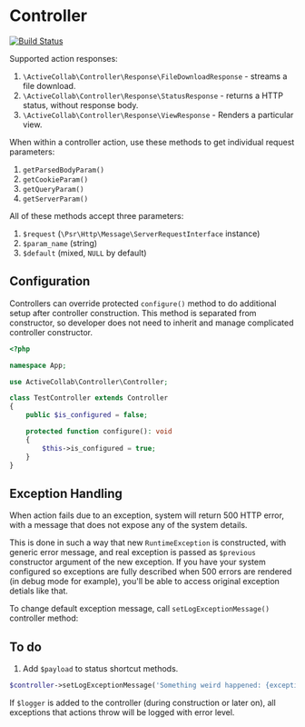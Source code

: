 # Controller

[![Build Status](https://travis-ci.org/activecollab/controller.svg?branch=v1.0)](https://travis-ci.org/activecollab/controller)

Supported action responses:

1. `\ActiveCollab\Controller\Response\FileDownloadResponse` - streams a file download.
1. `\ActiveCollab\Controller\Response\StatusResponse` - returns a HTTP status, without response body.
1. `\ActiveCollab\Controller\Response\ViewResponse` - Renders a particular view.

When within a controller action, use these methods to get individual request parameters:

1. `getParsedBodyParam()`
2. `getCookieParam()`
3. `getQueryParam()`
4. `getServerParam()`

All of these methods accept three parameters:

1. `$request` (`\Psr\Http\Message\ServerRequestInterface` instance)
2. `$param_name` (string)
3. `$default` (mixed, `NULL` by default)

## Configuration

Controllers can override protected `configure()` method to do additional setup after controller construction. This method is separated from constructor, so developer does not need to inherit and manage complicated controller constructor.
 
```php
<?php

namespace App;

use ActiveCollab\Controller\Controller;

class TestController extends Controller
{
    public $is_configured = false;

    protected function configure(): void
    {
        $this->is_configured = true;
    }
}
```

## Exception Handling

When action fails due to an exception, system will return 500 HTTP error, with a message that does not expose any of the system details. 

This is done in such a way that new `RuntimeException` is constructed, with generic error message, and real exception is passed as `$previous` constructor argument of the new exception. If you have your system configured so exceptions are fully described when 500 errors are rendered (in debug mode for example), you'll be able to access original exception detials like that.

To change default exception message, call `setLogExceptionMessage()` controller method:

## To do

1. Add `$payload` to status shortcut methods.

```php
$controller->setLogExceptionMessage('Something weird happened: {exception}');
```

If `$logger` is added to the controller (during construction or later on), all exceptions that actions throw will be logged with error level.
